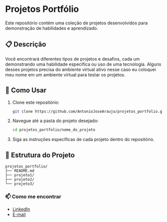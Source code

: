 # Projetos Portfólio

Este repositório contém uma coleção de projetos desenvolvidos para demonstração de habilidades e aprendizado.

## 📋 Descrição

Você encontrará diferentes tipos de projetos e desafios, cada um demonstrando uma habilidade específica ou uso de uma tecnologia.
Alguns desses projetos precisa do ambiente virtual ativo nesse caso eu coloquei meu nome em um ambiente virtual para testar os projetos.

## 🚀 Como Usar

1. Clone este repositório:
    ```sh
    git clone https://github.com/AntonioJoseAraujo/projetos_portfolio.git
    ```

2. Navegue até a pasta do projeto desejado:
    ```sh
    cd projetos_portfolio/nome_do_projeto
    ```

3. Siga as instruções específicas de cada projeto dentro do repositório.

## 📂 Estrutura do Projeto

```plaintext
projetos_portfolio/
├── README.md
├── projeto1/
├── projeto2/
└── projeto3/
```

### 📫 Como me encontrar

- [LinkedIn](https://www.linkedin.com/in/antonio-jose-de-araujo/)
- [E-mail](dev.antonioaraujo@gmail.com)
